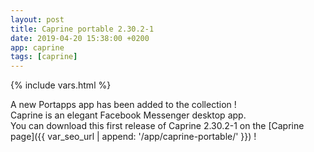 ```yaml
---
layout: post
title: Caprine portable 2.30.2-1
date: 2019-04-20 15:38:00 +0200
app: caprine
tags: [caprine]
---
```

{% include vars.html %}

A new Portapps app has been added to the collection !<br />
Caprine is an elegant Facebook Messenger desktop app.<br />
You can download this first release of Caprine 2.30.2-1 on the [Caprine page]({{ var_seo_url | append: '/app/caprine-portable/' }}) !